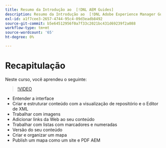 ```yaml
---
title: Resumo da Introdução ao  [!DNL AEM Guides]
description: Resumo da Introdução ao  [!DNL Adobe Experience Manager Guides]
exl-id: a1f7cee3-2657-4744-95c4-09d3eadb8492
source-git-commit: b5e64512956f0a7f33c2021bc431d69239f2a088
workflow-type: tm+mt
source-wordcount: '65'
ht-degree: 0%

---
```


# Recapitulação

Neste curso, você aprendeu o seguinte:

>[!VIDEO](https://video.tv.adobe.com/v/336660?quality=12&learn=on)

- Entender a interface
- Criar e estruturar conteúdo com a visualização de repositório e o Editor de XML
- Trabalhar com imagens
- Adicionar links da Web ao seu conteúdo
- Trabalhar com listas com marcadores e numeradas
- Versão do seu conteúdo
- Criar e organizar um mapa
- Publish um mapa como um site e PDF AEM

